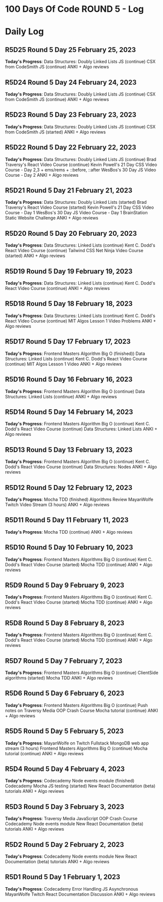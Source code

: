# 100 Days Of Code ROUND 5 - Log

# Daily Log

## R5D25 Round 5 Day 25 February 25, 2023

**Today's Progress**:
Data Structures: Doubly Linked Lists JS (continue)
CSX from CodeSmith JS (continue)
ANKI + Algo reviews

## R5D24 Round 5 Day 24 February 24, 2023

**Today's Progress**:
Data Structures: Doubly Linked Lists JS (continue)
CSX from CodeSmith JS (continue)
ANKI + Algo reviews

## R5D23 Round 5 Day 23 February 23, 2023

**Today's Progress**:
Data Structures: Doubly Linked Lists JS (continue)
CSX from CodeSmith JS (started)
ANKI + Algo reviews

## R5D22 Round 5 Day 22 February 22, 2023

**Today's Progress**:
Data Structures: Doubly Linked Lists JS (continue)
Brad Traversy's React Video Course (continue)
Kevin Powell's 21 Day CSS Video Course - Day 2,3 + ems/rems + ::before, ::after
WesBos's 30 Day JS Video Course - Day 2
ANKI + Algo reviews

## R5D21 Round 5 Day 21 February 21, 2023

**Today's Progress**:
Data Structures: Doubly Linked Lists (started)
Brad Traversy's React Video Course (started)
Kevin Powell's 21 Day CSS Video Course - Day 1
WesBos's 30 Day JS Video Course - Day 1
BrainStation Static Website Challenge
ANKI + Algo reviews

## R5D20 Round 5 Day 20 February 20, 2023

**Today's Progress**:
Data Structures: Linked Lists (continue)
Kent C. Dodd's React Video Course (continue)
Tailwind CSS Net Ninja Video Course (started)
ANKI + Algo reviews

## R5D19 Round 5 Day 19 February 19, 2023

**Today's Progress**:
Data Structures: Linked Lists (continue)
Kent C. Dodd's React Video Course (continue)
ANKI + Algo reviews

## R5D18 Round 5 Day 18 February 18, 2023

**Today's Progress**:
Data Structures: Linked Lists (continue)
Kent C. Dodd's React Video Course (continue)
MIT Algos Lesson 1 Video Problems
ANKI + Algo reviews

## R5D17 Round 5 Day 17 February 17, 2023

**Today's Progress**:
Frontend Masters Algorithm Big O (finished))
Data Structures: Linked Lists (continue)
Kent C. Dodd's React Video Course (continue)
MIT Algos Lesson 1 Video
ANKI + Algo reviews

## R5D16 Round 5 Day 16 February 16, 2023

**Today's Progress**:
Frontend Masters Algorithm Big O (continue)
Data Structures: Linked Lists (continue)
ANKI + Algo reviews

## R5D14 Round 5 Day 14 February 14, 2023

**Today's Progress**:
Frontend Masters Algorithm Big O (continue)
Kent C. Dodd's React Video Course (continue)
Data Structures: Linked Lists
ANKI + Algo reviews

## R5D13 Round 5 Day 13 February 13, 2023

**Today's Progress**:
Frontend Masters Algorithm Big O (continue)
Kent C. Dodd's React Video Course (continue)
Data Structures: Nodes
ANKI + Algo reviews

## R5D12 Round 5 Day 12 February 12, 2023

**Today's Progress**:
Mocha TDD (finished)
Algorithms Review
MayanWolfe Twitch Video Stream (3 hours)
ANKI + Algo reviews

## R5D11 Round 5 Day 11 February 11, 2023

**Today's Progress**:
Mocha TDD (continue)
ANKI + Algo reviews

## R5D10 Round 5 Day 10 February 10, 2023

**Today's Progress**:
Frontend Masters Algorithms Big O (continue)
Kent C. Dodd's React Video Course (started)
Mocha TDD (continue)
ANKI + Algo reviews

## R5D9 Round 5 Day 9 February 9, 2023

**Today's Progress**:
Frontend Masters Algorithms Big O (continue)
Kent C. Dodd's React Video Course (started)
Mocha TDD (continue)
ANKI + Algo reviews

## R5D8 Round 5 Day 8 February 8, 2023

**Today's Progress**:
Frontend Masters Algorithms Big O (continue)
Kent C. Dodd's React Video Course (started)
Mocha TDD (continue)
ANKI + Algo reviews

## R5D7 Round 5 Day 7 February 7, 2023

**Today's Progress**:
Frontend Masters Algorithms Big O (continue)
ClientSide algorithms (started)
Mocha TDD
ANKI + Algo reviews

## R5D6 Round 5 Day 6 February 6, 2023

**Today's Progress**:
Frontend Masters Algorithms Big O (continue)
Push notes on Traversy Media OOP Crash Course
Mocha tutorial (continue)
ANKI + Algo reviews

## R5D5 Round 5 Day 5 February 5, 2023

**Today's Progress**:
MayanWolfe on Twitch Fullstack MongoDB web app stream (3 hours)
Frontend Masters Algorithms Big O (continue)
Mocha tutorial (continue)
ANKI + Algo reviews

## R5D4 Round 5 Day 4 February 4, 2023

**Today's Progress**:
Codecademy Node events module (finished)
Codecademy Mocha JS testing (started)
New React Documentation (beta) tutorials
ANKI + Algo reviews

## R5D3 Round 5 Day 3 February 3, 2023

**Today's Progress**:
Traversy Media JavaScript OOP Crash Course
Codecademy Node events module
New React Documentation (beta) tutorials
ANKI + Algo reviews

## R5D2 Round 5 Day 2 February 2, 2023

**Today's Progress**:
Codecademy Node events module
New React Documentation (beta) tutorials
ANKI + Algo reviews

## R5D1 Round 5 Day 1 February 1, 2023

**Today's Progress**:
Codecademy Error Handling JS Asynchronous
MayanWolfe Twitch React Documentation Discussion
ANKI + Algo reviews
